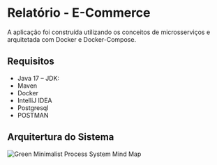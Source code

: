 # Relatório - E-Commerce

A aplicação foi construída utilizando os conceitos de microsserviços e arquitetada com Docker e Docker-Compose.

## Requisitos

- Java 17 – JDK:
- Maven
- Docker
- IntelliJ IDEA
- Postgresql
- POSTMAN

## Arquitertura do Sistema

![Green Minimalist Process System Mind Map](https://github.com/JassonJr1/sistemas-distribuidos/assets/99465676/c7c56a8a-0447-429a-936d-9da1331278f0)

